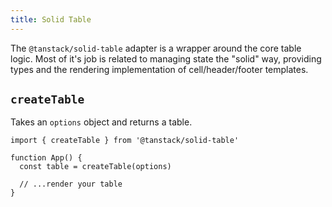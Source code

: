 ```yaml
---
title: Solid Table
---
```


The `@tanstack/solid-table` adapter is a wrapper around the core table logic. Most of it's job is related to managing state the "solid" way, providing types and the rendering implementation of cell/header/footer templates.

## `createTable`

Takes an `options` object and returns a table.

```tsx
import { createTable } from '@tanstack/solid-table'

function App() {
  const table = createTable(options)

  // ...render your table
}
```
